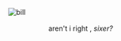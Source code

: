 ![bill](https://d1m014nbx2m9vv.cloudfront.net/h9s9pa%2Fpreview%2F60965488%2Fmain_large.gif?response-content-disposition=inline%3Bfilename%3D%22main_large.gif%22%3B&response-content-type=image%2Fgif&Expires=1726835409&Signature=fYGkHub~q9cr2TqEroimP4chk63g-WKHmF3vhxplbZUIVYIBiBAv-23-9pDlyANKJ6fvp3Lxyuy52nlgkkGH37nFkxGa55eMR-itoUhovwn5TMz8vKtGfyy~U~N1OVoZrmHW3AsUzusWrW5HUqJJkjd9J0NoB9mi4I4xLyQnpK0lfyZAWQMJHHROJ4yctgQHj6lRZiHStxkBKrVNeZUpUHDZ7oFTAZcoD3ZXX-avq08U59L7Y76HBTnwK6C~IsGR6fyDUhQ9g0sC2qtk95wHcvobB0YHlfg95hKmHwrjJP33PAwDFu6ngIF9fvbfDu2uSULa615lM2inKdwJvEZ5rA__&Key-Pair-Id=APKAJT5WQLLEOADKLHBQ)

ㅤㅤㅤㅤㅤㅤ aren't i right , *sixer?*
